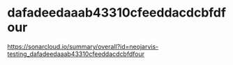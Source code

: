 # dafadeedaaab43310cfeeddacdcbfdfour
https://sonarcloud.io/summary/overall?id=neojarvis-testing_dafadeedaaab43310cfeeddacdcbfdfour
